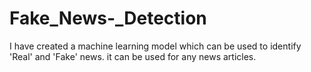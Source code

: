 # Fake_News-_Detection
I have created a machine learning model which can be used to identify 'Real' and 'Fake' news. it can be used for any news articles.
